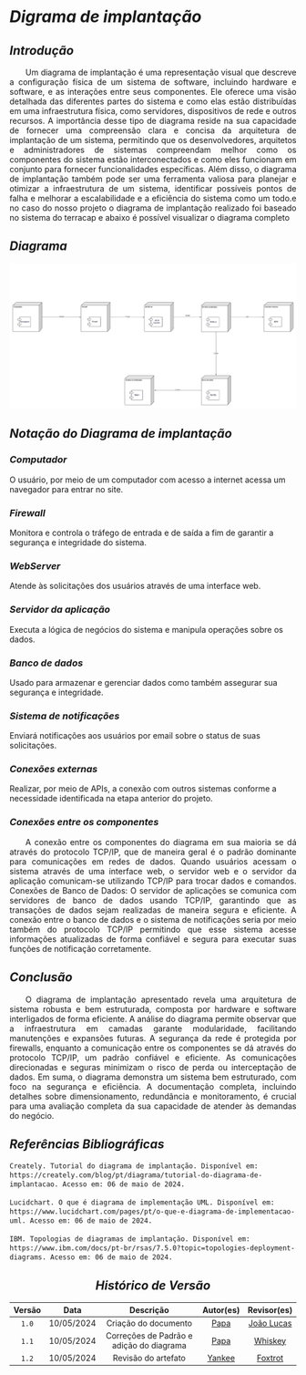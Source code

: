 # <a> *Digrama de implantação* </a>

## <a> *Introdução* </a>

<p align="justify">&emsp;&emsp;Um diagrama de implantação é uma representação visual que descreve a configuração física de um sistema de software, incluindo hardware e software, e as interações entre seus componentes. Ele oferece uma visão detalhada das diferentes partes do sistema e como elas estão distribuídas em uma infraestrutura física, como servidores, dispositivos de rede e outros recursos. A importância desse tipo de diagrama reside na sua capacidade de fornecer uma compreensão clara e concisa da arquitetura de implantação de um sistema, permitindo que os desenvolvedores, arquitetos e administradores de sistemas compreendam melhor como os componentes do sistema estão interconectados e como eles funcionam em conjunto para fornecer funcionalidades específicas. Além disso, o diagrama de implantação também pode ser uma ferramenta valiosa para planejar e otimizar a infraestrutura de um sistema, identificar possíveis pontos de falha e melhorar a escalabilidade e a eficiência do sistema como um todo.e no caso do nosso projeto o diagrama de implantação realizado foi baseado no sistema do terracap e abaixo é possível visualizar o diagrama completo</p>

## <a> *Diagrama* </a>

<center>

![alt text](../../Assets/DiagramaImplantacao/DiagramadeImplantacao.png)

</center>


## <a> *Notação do Diagrama de implantação* </a>


### <a> *Computador* </a> 

O usuário, por meio de um computador com acesso a internet acessa um navegador para entrar no site.

### <a> *Firewall* </a>

Monitora e controla o tráfego de entrada e de saída a fim de garantir a segurança e integridade do sistema.

### <a> *WebServer* </a>

 Atende às solicitações dos usuários através de uma interface web.

### <a> *Servidor da aplicação* </a>

 Executa a lógica de negócios do sistema e manipula operações sobre os dados.

### <a> *Banco de dados* </a> 

Usado para  armazenar e gerenciar dados como também assegurar sua segurança e integridade.

### <a> *Sistema de notificações* </a> 

Enviará notificações aos usuários por email sobre o status de suas solicitações.

### <a> *Conexões externas* </a> 

Realizar, por meio de APIs, a conexão com outros sistemas conforme a necessidade identificada na etapa anterior do projeto.

### <a> *Conexões entre os componentes* </a> 

<p align="justify">&emsp;&emsp;A conexão entre os componentes do diagrama em sua maioria se dá através do protocolo TCP/IP, que de maneira geral é o padrão dominante para comunicações em redes de dados. 
Quando usuários acessam o sistema através de uma interface web, o servidor web e o servidor da aplicação comunicam-se utilizando TCP/IP para trocar dados e comandos.
Conexões de Banco de Dados: O servidor de aplicações se comunica com servidores de banco de dados usando TCP/IP, garantindo que as transações de dados sejam realizadas de maneira segura e eficiente. 
A conexão entre o banco de dados e o sistema de notificações seria por meio também do protocolo TCP/IP permitindo que esse sistema acesse informações atualizadas de forma confiável e segura para executar suas funções de notificação corretamente.</p>


## <a> *Conclusão* </a>

<p align="justify">&emsp;&emsp;O diagrama de implantação apresentado revela uma arquitetura de sistema robusta e bem estruturada, composta por hardware e software interligados de forma eficiente. A análise do diagrama permite observar que a infraestrutura em camadas garante modularidade, facilitando manutenções e expansões futuras. A segurança da rede é protegida por firewalls, enquanto a comunicação entre os componentes se dá através do protocolo TCP/IP, um padrão confiável e eficiente. As comunicações direcionadas e seguras minimizam o risco de perda ou interceptação de dados. Em suma, o diagrama demonstra um sistema bem estruturado, com foco na segurança e eficiência. A documentação completa, incluindo detalhes sobre dimensionamento, redundância e monitoramento, é crucial para uma avaliação completa da sua capacidade de atender às demandas do negócio.</p>

## <a>*Referências Bibliográficas*</a>

    Creately. Tutorial do diagrama de implantação. Disponível em: https://creately.com/blog/pt/diagrama/tutorial-do-diagrama-de-implantacao. Acesso em: 06 de maio de 2024.
    
    Lucidchart. O que é diagrama de implementação UML. Disponível em: https://www.lucidchart.com/pages/pt/o-que-e-diagrama-de-implementacao-uml. Acesso em: 06 de maio de 2024.
    
    IBM. Topologias de diagramas de implantação. Disponível em: https://www.ibm.com/docs/pt-br/rsas/7.5.0?topic=topologies-deployment-diagrams. Acesso em: 06 de maio de 2024.

<center>

## <a>*Histórico de Versão*</a>

| Versão |    Data    |                Descrição                 |              Autor(es)              |                   Revisor(es)                    |
| :----: | :--------: | :--------------------------------------: | :---------------------------------: | :----------------------------------------------: |
| `1.0`  | 10/05/2024 |           Criação do documento           |   [Papa](../../Subgrupos/Papa.md)   | [João Lucas](https://github.com/VasconcelosJoao) |
| `1.1`  | 10/05/2024 | Correções de Padrão e adição do diagrama |   [Papa](../../Subgrupos/Papa.md)   |      [Whiskey](../../Subgrupos/Whiskey.md)       |
| `1.2`  | 10/05/2024 |           Revisão do artefato            | [Yankee](../../Subgrupos/Yankee.md) |      [Foxtrot](../../Subgrupos/Foxtrot.md)       |

